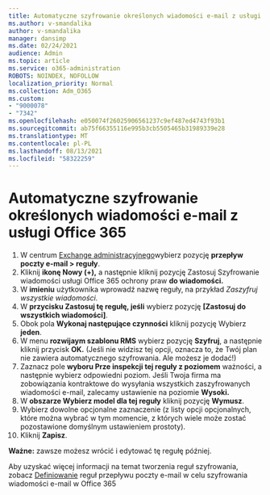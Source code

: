 ```yaml
---
title: Automatyczne szyfrowanie określonych wiadomości e-mail z usługi Office 365
ms.author: v-smandalika
author: v-smandalika
manager: dansimp
ms.date: 02/24/2021
audience: Admin
ms.topic: article
ms.service: o365-administration
ROBOTS: NOINDEX, NOFOLLOW
localization_priority: Normal
ms.collection: Adm_O365
ms.custom:
- "9000078"
- "7342"
ms.openlocfilehash: e050074f26025906561237c9ef487ed4743f93b1
ms.sourcegitcommit: ab75f66355116e995b3cb5505465b31989339e28
ms.translationtype: MT
ms.contentlocale: pl-PL
ms.lasthandoff: 08/13/2021
ms.locfileid: "58322259"
---
```

# <a name="automatically-encrypt-certain-email-messages-from-office-365"></a>Automatyczne szyfrowanie określonych wiadomości e-mail z usługi Office 365

1. W centrum [Exchange administracyjnego](https://outlook.office365.com/ecp/)wybierz pozycję **przepływ poczty e-mail > reguły**. 
2. Kliknij **ikonę Nowy (+),** a następnie kliknij pozycję Zastosuj Szyfrowanie wiadomości usługi Office 365 ochrony praw **do wiadomości.**
3. W **imieniu** użytkownika wprowadź nazwę reguły, na przykład *Zaszyfruj wszystkie wiadomości.*
4. W **przycisku Zastosuj tę regułę, jeśli** wybierz pozycję **[Zastosuj do wszystkich wiadomości]**. 
5. Obok pola **Wykonaj następujące czynności** kliknij pozycję Wybierz **jeden**. 
6. W menu **rozwijaym szablonu RMS** wybierz pozycję **Szyfruj**, a następnie kliknij przycisk **OK.** (Jeśli nie widzisz tej opcji, oznacza to, że Twój plan nie zawiera automatycznego szyfrowania. Ale możesz je dodać!)
7. Zaznacz pole **wyboru Prze inspekcji tej reguły z poziomem** ważności, a następnie wybierz odpowiedni poziom. Jeśli Twoja firma ma zobowiązania kontraktowe do wysyłania wszystkich zaszyfrowanych wiadomości e-mail, zalecamy ustawienie na poziomie **Wysoki.**
8. W **obszarze Wybierz model dla tej reguły** kliknij pozycję **Wymusz**. 
9. Wybierz dowolne opcjonalne zaznaczenie (z listy opcji opcjonalnych, które można wybrać w tym momencie, z których wiele może zostać pozostawione domyślnym ustawieniem prostoty).
10. Kliknij **Zapisz**.

**Ważne:** zawsze możesz wrócić i edytować tę regułę później.

Aby uzyskać więcej informacji na temat tworzenia reguł szyfrowania, zobacz [Definiowanie](https://docs.microsoft.com/microsoft-365/compliance/define-mail-flow-rules-to-encrypt-email) reguł przepływu poczty e-mail w celu szyfrowania wiadomości e-mail w Office 365

